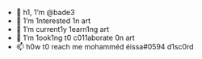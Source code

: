 - 👋 h1, 1’m @bade3
- 👀 1’m 1nterested 1n art
- 🌱 1’m current1y 1earn1ng art
- 💞️ 1’m 1ook1ng t0 c011aborate 0n art
- 📫 h0w t0 reach me mohamméd éissa#0594 d1sc0rd

<!---
bade3/bade3 is a ✨ special ✨ repository because its `README.md` (this file) appears on your GitHub profile.
You can click the Preview link to take a look at your changes.
--->

